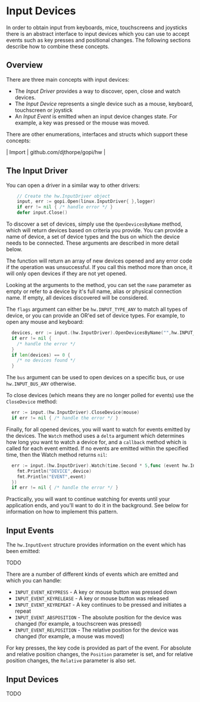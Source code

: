 
# Input Devices

In order to obtain input from keyboards, mice, touchscreens and joysticks
there is an abstract interface to input devices which you can use to accept
events such as key presses and positional changes. The following sections
describe how to combine these concepts.

## Overview

There are three main concepts with input devices:

  * The *Input Driver* provides a way to discover, open, close and watch devices.
  * The *Input Device* represents a single device such as a mouse, keyboard,
    touchscreen or joystick
  * An *Input Event* is emitted when an input device changes state. For example,
    a key was pressed or the mouse was moved.

There are other enumerations, interfaces and structs which support these concepts:	

| Import | github.com/djthorpe/gopi/hw |

## The Input Driver

You can open a driver in a similar way to other drivers:

```go
	// Create the hw.InputDriver object
	input, err := gopi.Open(linux.InputDriver{ },logger)
	if err != nil { /* handle error */ }
	defer input.Close()
```

To discover a set of devices, simply use the `OpenDevicesByName` method, which
will return devices based on criteria you provide. You can provide a name of
device, a set of device types and the bus on which the device needs to be
connected. These arguments are described in more detail below.

The function will return an array of new devices opened and any error code if the
operation was unsuccessful. If you call this method more than once, it will only
open devices if they are not yet opened.

Looking at the arguments to the method, you can set the `name` parameter as
empty or refer to a device by it's full name, alias or physical connection
name. If empty, all devices discovered will be considered.

The `flags` argument can either be `hw.INPUT_TYPE_ANY` to match all types of
device, or you can provide an OR'ed set of device types. For example, to open
any mouse and keyboard:

```go
  devices, err := input.(hw.InputDriver).OpenDevicesByName("",hw.INPUT_TYPE_MOUSE | hw.INPUT_TYPE_KEYBOARD,hw.INPUT_BUS_ANY)
  if err != nil {
	/* handle the error */
  }
  if len(devices) == 0 {
    /* no devices found */
  }
```

The `bus` argument can be used to open devices on a specific bus, or use
`hw.INPUT_BUS_ANY` otherwise.

To close devices (which means they are no longer polled for events) use the
`CloseDevice` method:

```go
  err := input.(hw.InputDriver).CloseDevice(mouse)
  if err != nil { /* handle the error */ }
```

Finally, for all opened devices, you will want to watch for events emitted by
the devices. The `Watch` method uses a `delta` argument which determines how
long you want to watch a device for, and a `callback` method which is called
for each event emitted. If no events are emitted within the specified time, then
the Watch method returns `nil`:

```go
  err := input.(hw.InputDriver).Watch(time.Second * 5,func (event hw.InputEvent,device hw.InputDevice) {
	fmt.Println("DEVICE",device)
	fmt.Println("EVENT",event)
  })
  if err != nil { /* handle the error */ }
```

Practically, you will want to continue watching for events until your application
ends, and you'll want to do it in the background. See below for information on
how to implement this pattern.

## Input Events

The `hw.InputEvent` structure provides information on the event which has been
emitted:

  TODO

There are a number of different kinds of events which are emitted and which
you can handle:

  * `INPUT_EVENT_KEYPRESS` - A key or mouse button was pressed down
  * `INPUT_EVENT_KEYRELEASE` - A key or mouse button was released
  * `INPUT_EVENT_KEYREPEAT` - A key continues to be pressed and initiates a repeat
  * `INPUT_EVENT_ABSPOSITION` - The absolute position for the device was changed (for example, a touchscreen was pressed)
  * `INPUT_EVENT_RELPOSITION` - The relative position for the device was changed (for example, a mouse was moved)

For key presses, the key code is provided as part of the event. For
absolute and relative position changes, the `Position` parameter is set, and
for relative position changes, the `Relative` parameter is also set.

## Input Devices

TODO



